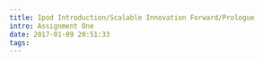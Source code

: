 ```yaml
---
title: Ipod Introduction/Scalable Innovation Forward/Prologue
intro: Assignment One 
date: 2017-01-09 20:51:33
tags:
---
```


